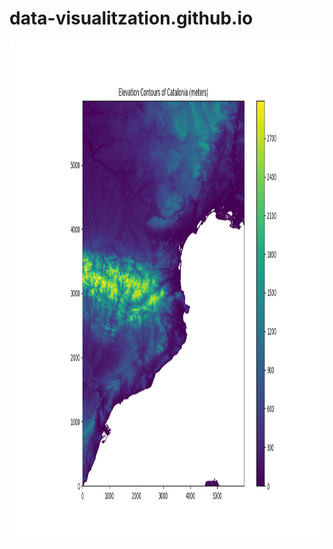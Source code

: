 # data-visualitzation.github.io

<img src="docs/assets/Elevation_contours_Catalonia.png" alt="Texto alternativo" width="800" height="800">

